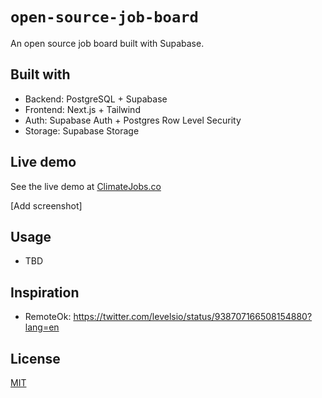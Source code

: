 # `open-source-job-board`

An open source job board built with Supabase.


## Built with

- Backend: PostgreSQL + Supabase
- Frontend: Next.js + Tailwind
- Auth: Supabase Auth + Postgres Row Level Security
- Storage: Supabase Storage

## Live demo

See the live demo at [ClimateJobs.co](https://climatejobs.co/)

[Add screenshot]

## Usage

- TBD

## Inspiration

- RemoteOk: https://twitter.com/levelsio/status/938707166508154880?lang=en

## License

[MIT](/LICENSE)

